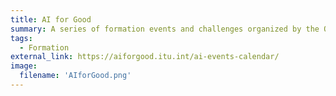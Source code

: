 ```yaml
---
title: AI for Good
summary: A series of formation events and challenges organized by the ONU's AI for Good Initiative. Either in person or online. Opportunities to engage in AI for Good available in the website.
tags:
  - Formation
external_link: https://aiforgood.itu.int/ai-events-calendar/
image: 
  filename: 'AIforGood.png' 
---
```

